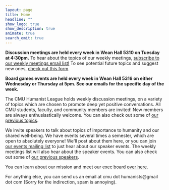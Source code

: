 ```yaml
---
layout: page
title: Home
headline: ""
show_logo: true
show_description: true
animate: true
search_omit: true
---
```



**Discussion meetings are held every week in Wean Hall 5310 on Tuesday at 4:30pm.**
To hear about the topics of our weekly meetings,
[subscribe to our weekly meetings email list!](http://eepurl.com/D695H)
To see potential future topics and suggest new ones, [check out this form](https://docs.google.com/forms/d/e/1FAIpQLSf53QEZMiuKBpDanz_JOqM6LzdFOwr3XV-B7Or34mzfEZl8Ow/viewform).

**Board games events are held every week in Wean Hall 5316 on either Wednesday or Thursday at 5pm. See our emails for the specific day of the week.**


The CMU Humanist League holds weekly discussion meetings, on a variety of topics which are chosen to promote deep yet positive conversations.
All CMU students, faculty, and community members are invited!
New members are always enthusiastically welcome.
You can also check out some of [our previous topics](discussions.md).


We invite speakers to talk about topics of importance to humanity and our shared well-being.
We have events several times a semester, which are open to absolutely everyone!
We'll post about them here, or you can join [our events mailing list](http://eepurl.com/dLsc7A) to just hear about our speaker events.
The weekly meetings list will also hear about the speaker events.
You can also check out some of [our previous speakers](speakers.md).

You can learn about our mission and meet our exec board [over here](about.md).

For anything else, you can send us an email at cmu dot humanists@gmail dot com (Sorry for the indirection, spam is annoying).

<!--- <div class='center-btns'>
<a href="https://youtu.be/Jp_lbRLKX1U"> Watch Sagan Day: Daryl Davis on YouTube</a>
# </div>

<div class='center-btns'>
<a href="http://eepurl.com/D695H" class="btn">Suscribe to our weekly meetings email list!</a>
</div>

<h1 class="entry-title">Upcoming Events</h1>

{% capture nowunix %}{{'now' | date: '%s'}}{% endcapture %}
{% assign any-upcoming = false %}
<ul class="post-list">
  {% for post in site.posts %}
    {% capture posttime %}{{ post.date | date: '%s' }}{% endcapture %}
    {% if posttime >= nowunix %}
      {% assign any-upcoming = true %}
      {% include post-listing.html category-tag="true" %}
    {% endif %}
  {% endfor %}
  {% if any-upcoming == false %}
  <li><article>
    <div class="entry-header">
      <div class="title">
Thanks for a great year! Check back in the fall for next semester's discussions and events! 
<!--- Check back on Monday for Wednesday's discussion topic! --- >
      </div>
    </div>
  </article>
  </li>
  {% endif %}
</ul>

<h1 class="entry-title">Past Events</h1>

<ul class="post-list">
  {% for post in site.posts limit: 6 %}
    {% capture posttime %}{{ post.date | date: '%s' }}{% endcapture %}
    {% if posttime < nowunix %}
      {% include post-listing.html category-tag="true" %}
    {% endif %}
  {% endfor %}
</ul>
--->

